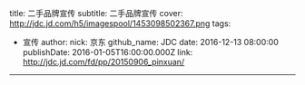 title: 二手品牌宣传
subtitle: 二手品牌宣传
cover: http://jdc.jd.com/h5/imagespool/1453098502367.png
tags:
  - 宣传
author:
  nick: 京东
  github_name: JDC
date: 2016-12-13 08:00:00
publishDate: 2016-01-05T16:00:00.000Z
link: http://jdc.jd.com/fd/pp/20150906_pinxuan/

---